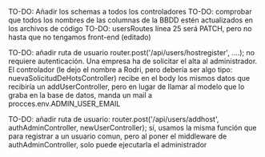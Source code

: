 TO-DO: Añadir los schemas a todos los controladores
TO-DO: comprobar que todos los nombres de las columnas de la BBDD estén actualizados en los archivos de código
TO-DO: usersRoutes línea 25 será PATCH, pero no hasta que no tengamos front-end (editado)

TO-DO: añadir ruta de usuario
router.post('/api/users/hostregister', ....);
no requiere autenticación. Una empresa ha de solicitar el alta al administrador. El controlador (le dejo el nombre a Rodri, pero debería ser algo tipo: nuevaSolicitudDeHotsController) recibe en el body los mismos datos que recibiría un addUserController, pero en lugar de llamar al modelo que lo graba en la base de datos, manda un mail a procces.env.ADMIN_USER_EMAIL

TO-DO: añadir ruta de usuario:
router.post('/api/users/addhost', authAdminController, newUserController);
sí, usamos la misma función que para registrar a un usuario comun, pero al poner el middleware de authAdminController, solo puede ejecutarla el administrador
